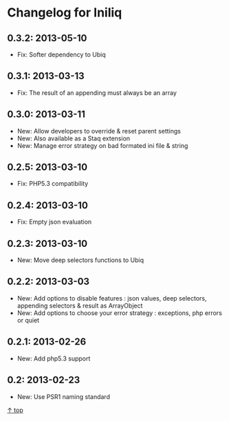 Changelog for Iniliq
======



0.3.2: 2013-05-10
--------

* Fix: Softer dependency to Ubiq



0.3.1: 2013-03-13
-------- 

* Fix: The result of an appending must always be an array



0.3.0: 2013-03-11
-------- 

* New: Allow developers to override & reset parent settings
* New: Also available as a Staq extension
* New: Manage error strategy on bad formated ini file & string



0.2.5: 2013-03-10
-------- 

* Fix: PHP5.3 compatibility



0.2.4: 2013-03-10
-------- 

* Fix: Empty json evaluation



0.2.3: 2013-03-10
-------- 

* New: Move deep selectors functions to Ubiq



0.2.2: 2013-03-03
-------- 

* New: Add options to disable features : json values, deep selectors, appending selectors & result as ArrayObject
* New: Add options to choose your error strategy : exceptions, php errors or quiet



0.2.1: 2013-02-26
-------- 

* New: Add php5.3 support



0.2: 2013-02-23
-------- 

* New: Use PSR1 naming standard

[&uarr; top](#readme)